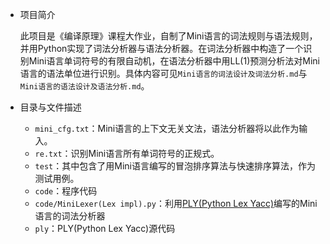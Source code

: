 * 项目简介

  此项目是《编译原理》课程大作业，自制了Mini语言的词法规则与语法规则，并用Python实现了词法分析器与语法分析器。在词法分析器中构造了一个识别Mini语言单词符号的有限自动机，在语法分析器中用LL(1)预测分析法对Mini语言的语法单位进行识别。具体内容可见`Mini语言的词法设计及词法分析.md`与`Mini语言的语法设计及语法分析.md`。

* 目录与文件描述

  * `mini_cfg.txt`：Mini语言的上下文无关文法，语法分析器将以此作为输入。
  * `re.txt`：识别Mini语言所有单词符号的正规式。
  * `test`：其中包含了用Mini语言编写的冒泡排序算法与快速排序算法，作为测试用例。
  * `code`：程序代码
  * `code/MiniLexer(Lex impl).py`：利用[PLY(Python Lex Yacc)](http://www.dabeaz.com/ply/index.html)编写的Mini语言的词法分析器
  * `ply`：PLY(Python Lex Yacc)源代码

